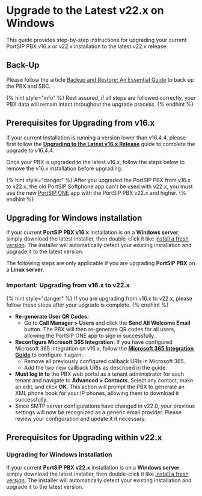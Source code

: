 # Upgrade to the Latest v22.x on Windows

This guide provides step-by-step instructions for upgrading your current PortSIP PBX v16.x or v22.x installation to the latest v22.x release.

## Back-Up

Please follow the article [Backup and Restore: An Essential Guide](https://support.portsip.com/portsip-pbx/portsip-pbx-administration-guide/backup-and-restore) to back up the PBX and SBC.

{% hint style="info" %}
Rest assured, if all steps are followed correctly, your PBX data will remain intact throughout the upgrade process.
{% endhint %}

## Prerequisites for Upgrading from v16.x

If your current installation is running a version lower than v16.4.4, please first follow the [**Upgrading to the Latest v16.x Release**](../installation-of-portsip-pbx-v16/upgrade-portsip-pbx-to-v16.x.md) guide to complete the upgrade to v16.4.4.

Once your PBX is upgraded to the latest v16.x, follow the steps below to remove the v16.x installation before upgrading.

{% hint style="danger" %}
After you upgraded the PortSIP PBX from v16.x to v22.x, the old PortSIP Softphone app can't be used with v22.x, you must use the new [PortSIP ONE](https://www.portsip.com/portsip-one) app with the PortSIP PBX v22.x and higher.
{% endhint %}

## Upgrading for Windows installation

If your current **PortSIP PBX v16.x** installation is on a **Windows server**, simply download the latest installer, then double-click it like i[nstall a fresh version](install-portsip-pbx-on-windows.md). The installer will automatically detect your existing installation and upgrade it to the latest version.

The following steps are only applicable if you are upgrading **PortSIP PBX** on a **Linux server**.

### Important: Upgrading from v16.x to v22.x

{% hint style="danger" %}
If you are upgrading from v16.x to v22.x, please follow these steps after your upgrade is complete.
{% endhint %}

* **Re-generate User QR Codes:**
  * Go to **Call Manager > Users** and click the **Send All Welcome Email** button. The PBX will then re-generate QR codes for all users, allowing the PortSIP ONE app to sign in successfully.
* **Reconfigure Microsoft 365 Integration:** If you have configured Microsoft 365 integration on v16.x, follow the [**Microsoft 365 Integration Guide**](../../integrations/) to configure it again:&#x20;
  * Remove all previously configured callback URIs in Microsoft 365.
  * Add the two new callback URIs as described in the guide.
* **Must log in to** the PBX web portal as a tenant administrator for each tenant and navigate to **Advanced > Contacts**. Select any contact, make an edit, and click **OK**. This action will prompt the PBX to generate an XML phone book for your IP phones, allowing them to download it successfully.
* Since SMTP server configurations have changed in v22.0, your previous settings will now be recognized as a generic email provider. Please review your configuration and update it if necessary.

## Prerequisites for Upgrading within v22.x

### Upgrading for Windows installation

If your current **PortSIP PBX v22.x** installation is on a **Windows server**, simply download the latest installer, then double-click it like [install a fresh version](install-portsip-pbx-on-windows.md). The installer will automatically detect your existing installation and upgrade it to the latest version.

